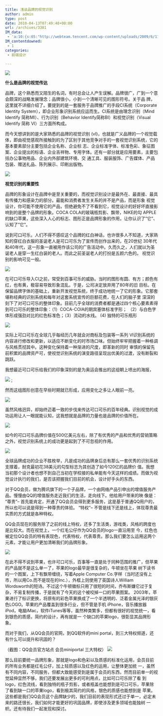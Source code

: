```yaml
---
title: 浅谈品牌的视觉识别
author: admin
type: post
date: 2010-04-13T07:49:48+00:00
url: /archives/3381
IM_data:
 - 'a:10:{s:65:"http://webteam.tencent.com/wp-content/uploads/2009/6/1151_top.jpg";s:68:"http://blog.haohtml.com/wp-content/uploads/2011/03/688d_1151_top.jpg";s:63:"http://webteam.tencent.com/wp-content/uploads/2009/6/1151_1.jpg";s:66:"http://blog.haohtml.com/wp-content/uploads/2011/03/20bb_1151_1.jpg";s:63:"http://webteam.tencent.com/wp-content/uploads/2009/6/1151_2.jpg";s:66:"http://blog.haohtml.com/wp-content/uploads/2011/03/571c_1151_2.jpg";s:63:"http://webteam.tencent.com/wp-content/uploads/2009/6/1151_3.jpg";s:66:"http://blog.haohtml.com/wp-content/uploads/2011/03/5b7d_1151_3.jpg";s:63:"http://webteam.tencent.com/wp-content/uploads/2009/6/1151_4.jpg";s:66:"http://blog.haohtml.com/wp-content/uploads/2011/03/7575_1151_4.jpg";s:63:"http://webteam.tencent.com/wp-content/uploads/2009/6/1151_5.jpg";s:66:"http://blog.haohtml.com/wp-content/uploads/2011/03/533f_1151_5.jpg";s:63:"http://webteam.tencent.com/wp-content/uploads/2009/6/1151_6.jpg";s:66:"http://blog.haohtml.com/wp-content/uploads/2011/03/3356_1151_6.jpg";s:63:"http://webteam.tencent.com/wp-content/uploads/2009/6/1151_7.jpg";s:66:"http://blog.haohtml.com/wp-content/uploads/2011/03/436c_1151_7.jpg";s:63:"http://webteam.tencent.com/wp-content/uploads/2009/6/1151_8.jpg";s:66:"http://blog.haohtml.com/wp-content/uploads/2011/03/d60b_1151_8.jpg";s:63:"http://webteam.tencent.com/wp-content/uploads/2009/6/1151_9.jpg";s:66:"http://blog.haohtml.com/wp-content/uploads/2011/03/3cc4_1151_9.jpg";}'
IM_contentdowned:
 - 1
categories:
 - 前端设计

---
```

![ ](http://webteam.tencent.com/wp-content/uploads/2009/6/1151_top.jpg)

**什么是品牌的视觉传达**

品牌，这个熟悉而又陌生的名词，有时总会让人产生误解。品牌很广，广到一个意会颇深的战略发展理念；品牌很小，小到一个清晰可见的图形符号。关于品 牌，这里就不详细介绍了。要提到的是一套服务于品牌推广的手段CI系统（Corporate Identity System），即企业形象识别系统应运而生。CI系统是由理念识别（Mind Identify 简称MI）、行为识别（Behavior Identify简称BI）和视觉识别（Visual Identify 简称 VI）三方面所构成。

而今天想讲到的是大家熟悉的品牌的视觉识别 (vI)，也就是广义品牌的一个视觉载体，即由视觉感观所接触到的为了区别于其他竞争对手的一套视觉识别系统，它的基本要素部分主要包括企业名称、企业标 志、企业标准字体、标准色彩、象征图案、企业提出的标语、企业吉祥物、专用字体。还有一部分就是应用要素，主要包括办公事物用品、企业内外部建筑环境、交 通工具、服装服饰、广告媒体、产品包装、赠送礼品、陈列展示、印刷出版物。

![ ](http://webteam.tencent.com/wp-content/uploads/2009/6/1151_1.jpg)

**视觉识别的重要性**

品牌的形象设计在品牌中是至关重要的，而视觉识别设计是最外在、最直接、最具有传播力和感染力的部分。最能和消费者发生关系的并不是产品，而是形象 视觉设计，你可能不使用它的产品，但绝避免不了不看到它，视觉设计的好好坏直接影响到的是整个品牌的形象。COCA COLA的玻璃瓶剪影、飘带，NIKE的勾 APPLE的缺口苹果，这些深入人心的标志、图形正是品牌形象的作用，让你认识了”它”、认知了”它”。

说到可口可乐，人们不得不感叹这个品牌的红白神话，也许很多人不知道，大家熟知的穿红白衣服的圣诞老人是可口可乐为了宣传而创作出来的，在20世纪 30年代和40年代，这一形象一直被用作该公司的广告活动中。久而久之，人们就以为圣诞老人是穿一生红白装的老人。而此之前圣诞老人的打扮是五颜六色的。 视觉识别的影响可见一般。

![ ](http://webteam.tencent.com/wp-content/uploads/2009/6/1151_2.jpg)

在可口可乐导入CI之前，常受到百事可乐的威胁。当时的图形有圆、有方；颜色有红，也有黄，极容易导致形象混乱。于是，公司决定放弃用了80年的旧 目标。在保留品牌字体的基础上，重新开发视觉系统，终于成功地统一了它的形象。它那套堪称经典的识别系统和每年对这套系统宣传的巨额花费，在人们的脑子里 深深的刻下了对可口可乐的整体印象。目前几乎全球的消费者都是通过四个核心要素素得到可口可乐的整体印象：（1）COCA-COIA的期宾塞体标准字形； （2）与白色字体形成强劲对比的红色标准色；（3）流动的水线。 (4) 独特的可乐瓶形

![ ](http://webteam.tencent.com/wp-content/uploads/2009/6/1151_3.jpg)

实际上可口可乐在全球几乎每经历几年就会对商标及包装等一系列 VI识别系统的内容进行修改和更新，以适应不断变化的时市场口味。但始终牢牢把握着一种格调与风格贯彻其中。这种变化保持着一种渐进的尺度，即革新的同时 审慎的保留先前积累的品牌资产可，使视觉识别系统的演变路径呈现出优美的过渡，没有断裂和跳跃。

我想最近可口可乐给我们的印象深刻的是为奥运会推出的这组朝上喷出的海报，

![ ](http://webteam.tencent.com/wp-content/uploads/2009/6/1151_4.jpg) ;

然而这组图形创意在早些时期就已形成，应用变化之多让人眼前一亮。

![ ](http://webteam.tencent.com/wp-content/uploads/2009/6/1151_5.jpg)

虽然风格迥异，却始终迈着一致的步伐来传达可口可乐的百年经典。识别视觉的成功运用让人一眼就能认知，这我想就是品牌的力量也是品牌的价值所在。

![ ](http://webteam.tencent.com/wp-content/uploads/2009/6/1151_6.jpg)

如今的可口可乐品牌价值在500亿美元左右，除了有优秀的产品和优秀的营销策略之外，视觉识别系统上的成功更是起到了不可忽视的作用。

![ ](http://webteam.tencent.com/wp-content/uploads/2009/6/1151_7.jpg)

全球品牌成功的企业不胜枚举，凡是成功的品牌身后总有那么一套优秀的识别系统支撑着，耐克最初花38美元的勾型标志为其创造了如今120亿的品牌价 值。我想当初那个设计者也想不到自己当初在学校接的私单能有今天这样的成绩。而做为视觉设计执行的我们，是否该把握我们目前的机会，设计好手头的东西。

对于QQ会员，做为腾讯旗下的一个子品牌，一个由网络产品引申出的增值服务产品。慢慢由QQ的增值服务走近我们的生活，走向线下。他给用户带来的映 像是：
“尊贵”– 首先能肯定，开通了QQ会员会得到更多服务，这是基于普通QQ用户的，所以也可以说是得到一种尊贵的体验。
“特权”– 不管是线下还是线上，体现尊贵最实质的方式就是各种特权。

QQ会员现在的服务除了之前的线上特权，还多了生活类，游戏类，风格的跨度也是比较大。而在视觉上，一个红毛公仔作为QQ会员的logo一直沿用至 今，红色也被定位QQ会员的特有表现色，代表特权，代表尊贵。那么我们要怎么运用这两个元素，才能让用户更加清晰我们的品牌形象。

![ ](http://webteam.tencent.com/wp-content/uploads/2009/6/1151_8.jpg)

在此不得不说到苹果，也许可口可乐，百事等一直是处于同种范围的推广，但苹果的产品就不是这么单一了，苹果的logo最早是很复杂的，牛顿坐在苹果 树下读书的一个图案，上下有飘带缠绕，写着Apple Computer Co.字样（当时还没有上市，所以用Co.而不是现在的Inc.），外框上则使用了英国诗人William Wordsworth的短诗。不过这个牛顿徽标只用了很短的时间，乔布斯嫌它过于复杂，不易复制传播，于是就有了今天的这个被咬掉一口的苹果图案。 2003年，苹果进行了标识更换，将原有的彩色苹果换成了一个半透明的、泛着金属光泽的银灰色LOGO。苹果的产品覆盖到很多行业，但不管是手机 iPhone，音乐播放器iPod，电脑iMac，软件iTunes等等，虽然种类繁多，但都有很好的视觉统一，看到银色的质感，简约的设计，再有就是一 个缺口的苹果logo，很彰显其品牌形象。

而对于我们，从QQ会员的官网，到QQ软件的mini portal，到三大特权频道，还有什么可以提升和巩固的？

（截图：QQ会员官方站点 会员miniportal 三大特权）
![ ](http://webteam.tencent.com/wp-content/uploads/2009/6/1151_9.jpg)

那么目前要统一品牌形象，那就是logo和色彩以及质感的标准化运用，会员目前的所有业务都是红毛公仔，加上轻质感以及红色的运用，让整体更加统 一，虽然有不同内容，不同服务，但都大致能感受到是属于会员的东西，然而目前单一的视觉延伸显然不够，我们还要发展出更多的可利用点，比如可口可乐除了看 到logo，红色流线，看到独特的瓶子剪影，或者瓶盖也能想到是可口可乐，苹果除了看到缺一口的苹果logo，看到极其简约的风格，银色的质感也能想到是 苹果。这些都是我们QQ会员这个品牌缺少的，我们目前的表现形式还过于单一，必定未来的路还很长，我们如何才能更好的巩固品牌，即使涉及更多领域也能独树 一帜。还有待我们一起发现和探讨。